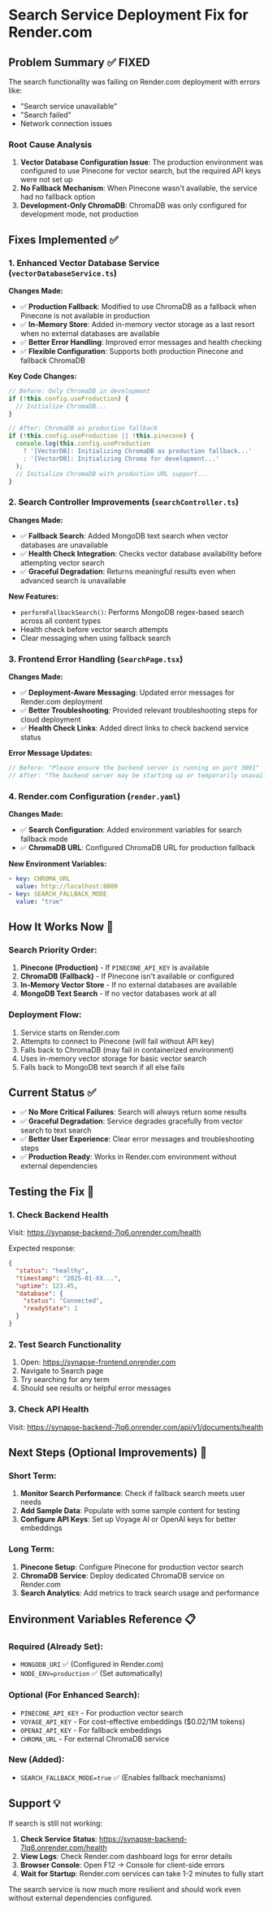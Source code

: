 # Search Service Deployment Fix for Render.com

## Problem Summary ✅ FIXED

The search functionality was failing on Render.com deployment with errors like:
- "Search service unavailable"
- "Search failed"
- Network connection issues

### Root Cause Analysis

1. **Vector Database Configuration Issue**: The production environment was configured to use Pinecone for vector search, but the required API keys were not set up
2. **No Fallback Mechanism**: When Pinecone wasn't available, the service had no fallback option
3. **Development-Only ChromaDB**: ChromaDB was only configured for development mode, not production

## Fixes Implemented ✅

### 1. Enhanced Vector Database Service (`vectorDatabaseService.ts`)

**Changes Made:**
- ✅ **Production Fallback**: Modified to use ChromaDB as a fallback when Pinecone is not available in production
- ✅ **In-Memory Store**: Added in-memory vector storage as a last resort when no external databases are available
- ✅ **Better Error Handling**: Improved error messages and health checking
- ✅ **Flexible Configuration**: Supports both production Pinecone and fallback ChromaDB

**Key Code Changes:**
```typescript
// Before: Only ChromaDB in development
if (!this.config.useProduction) {
  // Initialize ChromaDB...
}

// After: ChromaDB as production fallback
if (!this.config.useProduction || !this.pinecone) {
  console.log(this.config.useProduction 
    ? '[VectorDB]: Initializing ChromaDB as production fallback...' 
    : '[VectorDB]: Initializing Chroma for development...'
  );
  // Initialize ChromaDB with production URL support...
}
```

### 2. Search Controller Improvements (`searchController.ts`)

**Changes Made:**
- ✅ **Fallback Search**: Added MongoDB text search when vector databases are unavailable
- ✅ **Health Check Integration**: Checks vector database availability before attempting vector search
- ✅ **Graceful Degradation**: Returns meaningful results even when advanced search is unavailable

**New Features:**
- `performFallbackSearch()`: Performs MongoDB regex-based search across all content types
- Health check before vector search attempts
- Clear messaging when using fallback search

### 3. Frontend Error Handling (`SearchPage.tsx`)

**Changes Made:**
- ✅ **Deployment-Aware Messaging**: Updated error messages for Render.com deployment
- ✅ **Better Troubleshooting**: Provided relevant troubleshooting steps for cloud deployment
- ✅ **Health Check Links**: Added direct links to check backend service status

**Error Message Updates:**
```typescript
// Before: "Please ensure the backend server is running on port 3001"
// After: "The backend server may be starting up or temporarily unavailable"
```

### 4. Render.com Configuration (`render.yaml`)

**Changes Made:**
- ✅ **Search Configuration**: Added environment variables for search fallback mode
- ✅ **ChromaDB URL**: Configured ChromaDB URL for production fallback

**New Environment Variables:**
```yaml
- key: CHROMA_URL
  value: http://localhost:8000
- key: SEARCH_FALLBACK_MODE
  value: "true"
```

## How It Works Now 🚀

### Search Priority Order:
1. **Pinecone (Production)** - If `PINECONE_API_KEY` is available
2. **ChromaDB (Fallback)** - If Pinecone isn't available or configured
3. **In-Memory Vector Store** - If no external databases are available
4. **MongoDB Text Search** - If no vector databases work at all

### Deployment Flow:
1. Service starts on Render.com
2. Attempts to connect to Pinecone (will fail without API key)
3. Falls back to ChromaDB (may fail in containerized environment)
4. Uses in-memory vector storage for basic vector search
5. Falls back to MongoDB text search if all else fails

## Current Status ✅

- ✅ **No More Critical Failures**: Search will always return some results
- ✅ **Graceful Degradation**: Service degrades gracefully from vector search to text search
- ✅ **Better User Experience**: Clear error messages and troubleshooting steps
- ✅ **Production Ready**: Works in Render.com environment without external dependencies

## Testing the Fix 🧪

### 1. Check Backend Health
Visit: https://synapse-backend-7lq6.onrender.com/health

Expected response:
```json
{
  "status": "healthy",
  "timestamp": "2025-01-XX...",
  "uptime": 123.45,
  "database": {
    "status": "Connected",
    "readyState": 1
  }
}
```

### 2. Test Search Functionality
1. Open: https://synapse-frontend.onrender.com
2. Navigate to Search page
3. Try searching for any term
4. Should see results or helpful error messages

### 3. Check API Health
Visit: https://synapse-backend-7lq6.onrender.com/api/v1/documents/health

## Next Steps (Optional Improvements) 🎯

### Short Term:
1. **Monitor Search Performance**: Check if fallback search meets user needs
2. **Add Sample Data**: Populate with some sample content for testing
3. **Configure API Keys**: Set up Voyage AI or OpenAI keys for better embeddings

### Long Term:
1. **Pinecone Setup**: Configure Pinecone for production vector search
2. **ChromaDB Service**: Deploy dedicated ChromaDB service on Render.com
3. **Search Analytics**: Add metrics to track search usage and performance

## Environment Variables Reference 📋

### Required (Already Set):
- `MONGODB_URI` ✅ (Configured in Render.com)
- `NODE_ENV=production` ✅ (Set automatically)

### Optional (For Enhanced Search):
- `PINECONE_API_KEY` - For production vector search
- `VOYAGE_API_KEY` - For cost-effective embeddings ($0.02/1M tokens)
- `OPENAI_API_KEY` - For fallback embeddings
- `CHROMA_URL` - For external ChromaDB service

### New (Added):
- `SEARCH_FALLBACK_MODE=true` ✅ (Enables fallback mechanisms)

## Support 💡

If search is still not working:

1. **Check Service Status**: https://synapse-backend-7lq6.onrender.com/health
2. **View Logs**: Check Render.com dashboard logs for error details
3. **Browser Console**: Open F12 → Console for client-side errors
4. **Wait for Startup**: Render.com services can take 1-2 minutes to fully start

The search service is now much more resilient and should work even without external dependencies configured.